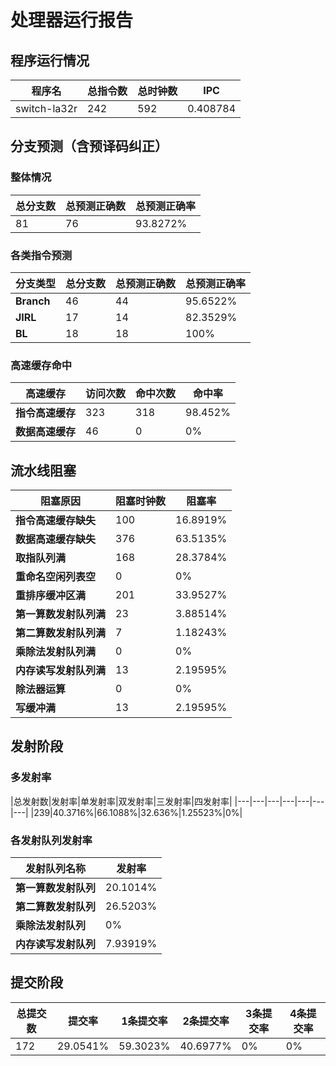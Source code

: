 # 处理器运行报告
## 程序运行情况
|程序名|总指令数|总时钟数|IPC|
|---|---|---|---|
|switch-la32r|242|592|0.408784|

## 分支预测（含预译码纠正）
### 整体情况
|总分支数|总预测正确数|总预测正确率|
|---|---|---|
|81|76|93.8272%|

### 各类指令预测
|分支类型|总分支数|总预测正确数|总预测正确率|
|---|---|---|---|
|**Branch**| 46 | 44 | 95.6522%|
|**JIRL**| 17 | 14 | 82.3529%|
|**BL**| 18 | 18 | 100%|

### 高速缓存命中
|高速缓存|访问次数|命中次数|命中率|
|---|---|---|---|
|**指令高速缓存**| 323 | 318 | 98.452%|
|**数据高速缓存**| 46 | 0 | 0%|
## 流水线阻塞
|阻塞原因|阻塞时钟数|阻塞率|
|---|---|---|
|**指令高速缓存缺失**| 100 | 16.8919%|
|**数据高速缓存缺失**| 376 | 63.5135%|
|**取指队列满**| 168 | 28.3784%|
|**重命名空闲列表空**|0 | 0%|
|**重排序缓冲区满**|201 | 33.9527%|
|**第一算数发射队列满**|23 | 3.88514%|
|**第二算数发射队列满**|7 | 1.18243%|
|**乘除法发射队列满**|0 | 0%|
|**内存读写发射队列满**|13 | 2.19595%|
|**除法器运算**|0 | 0%|
|**写缓冲满**|13 | 2.19595%|

## 发射阶段
### 多发射率
|总发射数|发射率|单发射率|双发射率|三发射率|四发射率|
|---|---|---|---|---|---|---|
|239|40.3716%|66.1088%|32.636%|1.25523%|0%|

### 各发射队列发射率
|发射队列名称|发射率|
|---|---|
|**第一算数发射队列**|20.1014%|
|**第二算数发射队列**|26.5203%|
|**乘除法发射队列**|0%|
|**内存读写发射队列**|7.93919%|

## 提交阶段
|总提交数|提交率|1条提交率|2条提交率|3条提交率|4条提交率|
|---|---|---|---|---|---|
|172|29.0541%|59.3023%|40.6977%|0%|0%|
